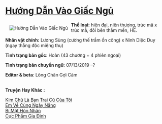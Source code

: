 <a href="https://utruyen.com/huong-dan-vao-giac-ngu/22244/" title="Hướng Dẫn Vào Giấc Ngủ"><h1>Hướng Dẫn Vào Giấc Ngủ</h1></a><div style="display:table"><img align="right" style="float: left; padding: 10px;" src="https://utruyen.com/images/story/200x260/huong-dan-vao-giac-ngu.jpg" alt="Hướng Dẫn Vào Giấc Ngủ"><b>Thể loại:</b> hiện đại, niên thượng, trúc mã x trúc mã, đôi bên thầm mến, HE. <p></p><b>Nhân vật chính:</b> Lương Sùng (cường thế trầm ổn công) x Ninh Diệc Duy (ngay thẳng độc miệng thụ)<p></p><b>Tình trạng bản gốc</b>: Hoàn (43 chương + 4 phiên ngoại)<p></p><b>Tình trạng bản chuyển ngữ</b>: 07/13/2019 –?<p></p><b>Editor & beta</b>: Lông Chân Gợi Cảm</div><p><br><b>Truyện Hay Khác :</b></p><a href="https://utruyen.com/kim-chu-la-ban-trai-cu-cua-toi/17127/" alt="Kim Chủ Là Bạn Trai Cũ Của Tôi">Kim Chủ Là Bạn Trai Cũ Của Tôi</a><br/><a href="https://github.com/quanluxury/truyenhot/tree/master/truyenhay/15537/" alt="Em Về Cùng Ngày Nắng">Em Về Cùng Ngày Nắng</a><br/><a href="https://truyenhot2019.blogspot.com/2019/12/bi-mat-hon-nhan.html" alt="Bí Mật Hôn Nhân">Bí Mật Hôn Nhân</a><br/><a href="https://github.com/quanluxury/truyenhot/tree/master/truyenhay/526/" alt="Cực Phẩm Gia Đinh">Cực Phẩm Gia Đinh</a><br/>